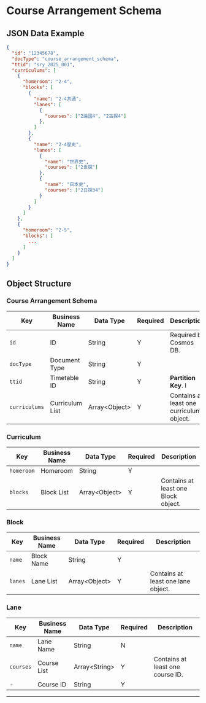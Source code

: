 # Course Arrangement Schema

## JSON Data Example

```json
{
  "id": "12345678",
  "docType": "course_arrangement_schema",
  "ttid": "sry_2025_001",
  "curriculums": [
    {
      "homeroom": "2-4",
      "blocks": [
        {
          "name": "2-4共通",
          "lanes": [
            {
              "courses": ["2論国4", "2古探4"]
            },
          ]
        },
        {
          "name": "2-4歴史",
          "lanes": [
            {
              "name": "世界史",
              "courses": ["2世探"]
            },
            {
              "name": "日本史",
              "courses": ["2日探34"]
            }
          ]
        }
      ]
    },
    {
      "homeroom": "2-5",
      "blocks": [
        ...
      ]
    }
  ]
}
```

## Object Structure

### Course Arrangement Schema

| Key           | Business Name   | Data Type       | Required | Description                              |
| ------------- | --------------- | --------------- | -------- | ---------------------------------------- |
| `id`          | ID              | String          | Y        | Required by Cosmos DB.                   |
| `docType`     | Document Type   | String          | Y        |                                          |
| `ttid`        | Timetable ID    | String          | Y        | **Partition Key**. I                     |
| `curriculums` | Curriculum List | Array\<Object\> | Y        | Contains at least one curriculum object. |

### Curriculum

| Key        | Business Name | Data Type       | Required | Description                         |
| ---------- | ------------- | --------------- | -------- | ----------------------------------- |
| `homeroom` | Homeroom      | String          | Y        |                                     |
| `blocks`   | Block List    | Array\<Object\> | Y        | Contains at least one Block object. |

### Block

| Key     | Business Name | Data Type       | Required | Description                        |
| ------- | ------------- | --------------- | -------- | ---------------------------------- |
| `name`  | Block Name    | String          | Y        |                                    |
| `lanes` | Lane List     | Array\<Object\> | Y        | Contains at least one lane object. |

### Lane

| Key       | Business Name | Data Type       | Required | Description                      |
| --------- | ------------- | --------------- | -------- | -------------------------------- |
| `name`    | Lane Name     | String          | N        |                                  |
| `courses` | Course List   | Array\<String\> | Y        | Contains at least one course ID. |
| -         | Course ID     | String          | Y        |                                  |

---

